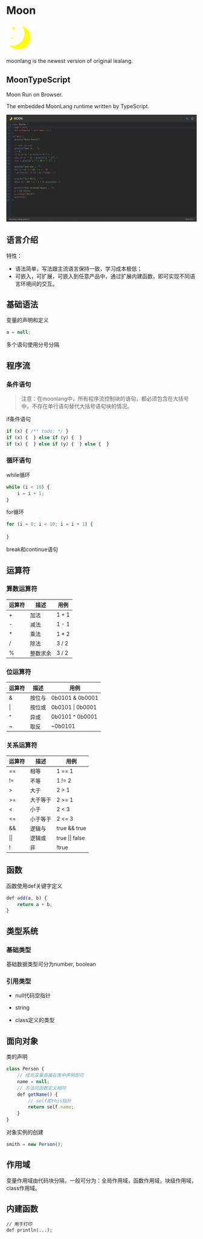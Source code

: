 # Moon

![Moon](moon.svg)

moonlang is the newest version of original lealang.

## MoonTypeScript

Moon Run on Browser.

The embedded MoonLang runtime written by TypeScript.

![image](./moonlang.png)

## 语言介绍

特性：

- 语法简单，写法跟主流语言保持一致，学习成本极低；
- 可嵌入，可扩展，可嵌入到任意产品中，通过扩展内建函数，即可实现不同语言环境间的交互。

## 基础语法

变量的声明和定义

```javascript
a = null;
```

多个语句使用分号分隔

## 程序流

### 条件语句

> 注意：在moonlang中，所有程序流控制块的语句，都必须包含在大括号中。不存在单行语句替代大括号语句块的情况。

if条件语句

```javascript
if (x) { /** todo: */ }
if (x) {  } else if (y) {  } 
if (x) {  } else if (y) {  } else {  }
```

### 循环语句

while循环

```javascript
while (i < 10) {
    i = i + 1;
}
```

for循环

```javascript
for (i = 0; i < 10; i = i + 1) {
    
}
```

break和continue语句

## 运算符

### 算数运算符

| 运算符 | 描述   | 用例    |
|-----|------|-------|
| +   | 加法   | 1 + 1 |
| -   | 减法   | 1 - 1 |
| *   | 乘法   | 1 * 2 |
| /   | 除法   | 3 / 2 |
| %   | 整数求余 | 3 / 2 |

### 位运算符

| 运算符  | 描述  | 用例               |
|------|-----|------------------|
| &    | 按位与 | 0b0101 & 0b0001  |
| \|   | 按位或 | 0b0101 \| 0b0001 |
| ^    | 异或  | 0b0101 ^ 0b0001  |
| ~    | 取反  | ~0b0101          |

### 关系运算符

| 运算符  | 描述   | 用例              |
|------|------|-----------------|
| ==   | 相等   | 1 == 1          |
| !=   | 不等   | 1 != 2          |
| \>   | 大于   | 2 > 1           |
| \>=  | 大于等于 | 2 >= 1          |
| <    | 小于   | 2 < 3           |
| <=   | 小于等于 | 2 <= 3          |
| &&   | 逻辑与  | true && true    |
| \|\| | 逻辑或  | true \|\| false |
| !    | 非    | !true           |

## 函数

函数使用def关键字定义

```javascript
def add(a, b) {
    return a + b;
}
```

## 类型系统

### 基础类型

基础数据类型可分为number, boolean

### 引用类型

- null代码空指针

- string

- class定义的类型

## 面向对象

类的声明

```javascript
class Person {
    // 成员变量直接在类中声明即可
    name = null;
    // 方法同函数定义相同
    def getName() {
        // self即this指针
        return self.name;
    }
}
```

对象实例的创建

```javascript
smith = new Person();
```

## 作用域

变量作用域由代码块分隔，一般可分为：全局作用域，函数作用域，块级作用域，class作用域。

## 内建函数

```txt
// 用于打印
def println(...);
```
